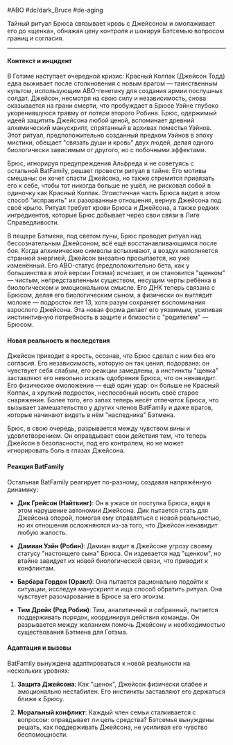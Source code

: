 #ABO #dc/dark_Bruce #de-aging

Тайный ритуал Брюса связывает кровь с Джейсоном и омолаживает его до «щенка», обнажая цену контроля и шокируя Бэтсемью вопросом границ и согласия.

---
#### Контекст и инцидент
В Готэме наступает очередной кризис: Красный Колпак (Джейсон Тодд) едва выживает после столкновения с новым врагом — таинственным культом, использующим ABO-генетику для создания армии послушных солдат. Джейсон, несмотря на свою силу и независимость, снова оказывается на грани смерти, что пробуждает в Брюсе Уэйне глубоко укоренившуюся травму от потери второго Робина. Брюс, одержимый идеей защитить Джейсона любой ценой, вспоминает древний алхимический манускрипт, спрятанный в архивах поместья Уэйнов. Этот ритуал, предположительно созданный предком Уэйнов в эпоху мистики, обещает "связать души и кровь" двух людей, делая одного биологически зависимым от другого, но с побочными эффектами.

Брюс, игнорируя предупреждения Альфреда и не советуясь с остальной BatFamily, решает провести ритуал в тайне. Его мотивы смешаны: он хочет спасти Джейсона, но также стремится привязать его к себе, чтобы тот никогда больше не ушёл, не рисковал собой в одиночку как Красный Колпак. Эгоистичная часть Брюса видит в этом способ "исправить" их разорванные отношения, вернув Джейсона под своё крыло. Ритуал требует крови Брюса и Джейсона, а также редких ингредиентов, которые Брюс добывает через свои связи в Лиге Справедливости.

В пещере Бэтмена, под светом луны, Брюс проводит ритуал над бессознательным Джейсоном, всё ещё восстанавливающимся после боя. Когда алхимические символы вспыхивают, а воздух наполняется странной энергией, Джейсон внезапно просыпается, но уже изменённый. Его ABO-статус (предположительно бета, как у большинства в этой версии Готэма) исчезает, и он становится "щенком" — чистым, непредставленным существом, несущим черты ребёнка в биологическом и эмоциональном смысле. Его ДНК теперь связана с Брюсом, делая его биологическим сыном, а физически он выглядит моложе — подросток лет 13, хотя разум сохраняет воспоминания взрослого Джейсона. Эта новая форма делает его уязвимым, усиливая инстинктивную потребность в защите и близости с "родителем" — Брюсом.

#### Новая реальность и последствия
Джейсон приходит в ярость, осознав, что Брюс сделал с ним без его согласия. Его независимость, которую он так ценил, подорвана: он чувствует себя слабым, его реакции замедлены, а инстинкты "щенка" заставляют его невольно искать одобрения Брюса, что он ненавидит. Его физическое омоложение — ещё один удар: он больше не Красный Колпак, а хрупкий подросток, неспособный носить своё старое снаряжение. Более того, его запах теперь несёт отпечаток Брюса, что вызывает замешательство у других членов BatFamily и даже врагов, которые начинают видеть в нём "наследника" Бэтмена.

Брюс, в свою очередь, разрывается между чувством вины и удовлетворением. Он оправдывает свои действия тем, что теперь Джейсон в безопасности, под его контролем, но не может игнорировать боль в глазах Джейсона.

#### Реакция BatFamily
Остальная BatFamily реагирует по-разному, создавая напряжённую динамику:

- **Дик Грейсон (Найтвинг)**: Он в ужасе от поступка Брюса, видя в этом нарушение автономии Джейсона. Дик пытается стать для Джейсона опорой, помогая ему справляться с новой реальностью, но их отношения осложняются из-за того, что Джейсон ненавидит любую жалость.

- **Дамиан Уэйн (Робин)**: Дамиан видит в Джейсоне угрозу своему статусу "настоящего сына" Брюса. Он издевается над "щенком", но втайне завидует их новой биологической связи, что приводит к конфликтам.

- **Барбара Гордон (Оракл)**: Она пытается рационально подойти к ситуации, исследуя манускрипт и ища способ обратить ритуал. Она чувствует разочарование в Брюсе за его эгоизм.

- **Тим Дрейк (Ред Робин)**: Тим, аналитичный и собранный, пытается поддерживать порядок, координируя действия команды. Он разрывается между желанием помочь Джейсону и необходимостью существования Бэтмена для Готэма.

#### Адаптация и вызовы
BatFamily вынуждена адаптироваться к новой реальности на нескольких уровнях:

1. **Защита Джейсона**: Как "щенок", Джейсон физически слабее и эмоционально нестабилен. Его инстинкты заставляют его держаться ближе к Брюсу.

2. **Моральный конфликт**: Каждый член семьи сталкивается с вопросом: оправдывает ли цель средства? Бэтсемья вынуждены решать, как поддерживать Джейсона, не усиливая его чувство беспомощности.

